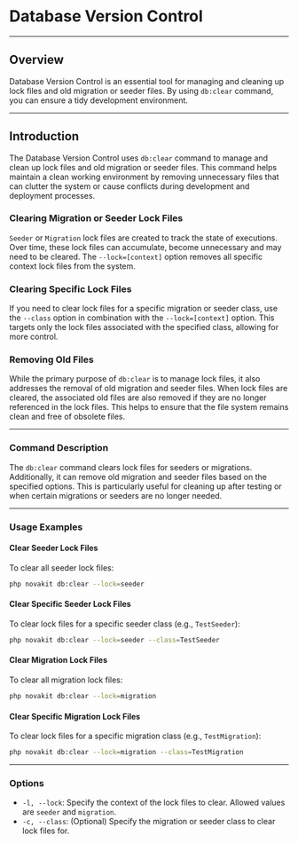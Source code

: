 # Database Version Control

***

## Overview

Database Version Control is an essential tool for managing and cleaning up lock files and old migration or seeder files. By using `db:clear` command, you can ensure a tidy development environment.

***

## Introduction

The Database Version Control uses `db:clear` command to manage and clean up lock files and old migration or seeder files. 
This command helps maintain a clean working environment by removing unnecessary files that can clutter the system or cause conflicts during development and deployment processes.

### Clearing Migration or Seeder Lock Files

`Seeder` or `Migration` lock files are created to track the state of executions. Over time, these lock files can accumulate, become unnecessary and may need to be cleared. The `--lock=[context]` option removes all specific context lock files from the system.

### Clearing Specific Lock Files

If you need to clear lock files for a specific migration or seeder class, use the `--class` option in combination with the `--lock=[context]` option. 
This targets only the lock files associated with the specified class, allowing for more control.

### Removing Old Files

While the primary purpose of `db:clear` is to manage lock files, it also addresses the removal of old migration and seeder files. 
When lock files are cleared, the associated old files are also removed if they are no longer referenced in the lock files. 
This helps to ensure that the file system remains clean and free of obsolete files.

***

### Command Description

The `db:clear` command clears lock files for seeders or migrations.
Additionally, it can remove old migration and seeder files based on the specified options. 
This is particularly useful for cleaning up after testing or when certain migrations or seeders are no longer needed.

***

### Usage Examples

#### Clear Seeder Lock Files

To clear all seeder lock files:

```bash
php novakit db:clear --lock=seeder
```

#### Clear Specific Seeder Lock Files

To clear lock files for a specific seeder class (e.g., `TestSeeder`):
```bash
php novakit db:clear --lock=seeder --class=TestSeeder
```

#### Clear Migration Lock Files

To clear all migration lock files:
```bash
php novakit db:clear --lock=migration

```

#### Clear Specific Migration Lock Files

To clear lock files for a specific migration class (e.g., `TestMigration`):

```bash
php novakit db:clear --lock=migration --class=TestMigration
```

***

### Options

- `-l, --lock`: Specify the context of the lock files to clear. Allowed values are `seeder` and `migration`.
- `-c, --class`: (Optional) Specify the migration or seeder class to clear lock files for.